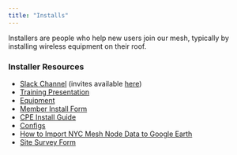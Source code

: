 ```yaml
---
title: "Installs"
---
```


Installers are people who help new users join our mesh, typically by installing wireless equipment on their roof.

### Installer Resources

*   [Slack Channel](https://nycmesh.slack.com/app_redirect?channel=install) (invites available [here](http://slack.nycmesh.net/))
*   [Training Presentation](http://goo.gl/8qrmYm)
*   [Equipment](/installs/equipment)
*   [Member Install Form](/installs/memberform)
*   [CPE Install Guide](/installs/cpe)
*   [Configs](/hardware/config/)
*   [How to Import NYC Mesh Node Data to Google Earth](https://nycmesh.slack.com/files/U51M5UP6F/F5VEK2UCR/nycmesh-google-earth-kml-howto.m4v)
*   [Site Survey Form](https://goo.gl/forms/nq1UXX3UHPaGAZLy1)
